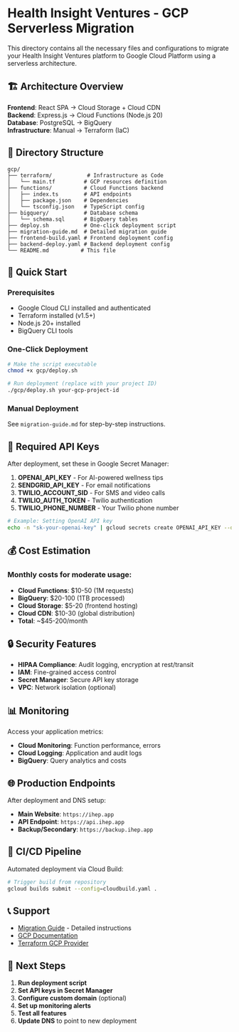 # Health Insight Ventures - GCP Serverless Migration

This directory contains all the necessary files and configurations to migrate your Health Insight Ventures platform to Google Cloud Platform using a serverless architecture.

## 🏗️ Architecture Overview

**Frontend**: React SPA → Cloud Storage + Cloud CDN  
**Backend**: Express.js → Cloud Functions (Node.js 20)  
**Database**: PostgreSQL → BigQuery  
**Infrastructure**: Manual → Terraform (IaC)  

## 📁 Directory Structure

```
gcp/
├── terraform/           # Infrastructure as Code
│   └── main.tf         # GCP resources definition
├── functions/          # Cloud Functions backend
│   ├── index.ts        # API endpoints
│   ├── package.json    # Dependencies
│   └── tsconfig.json   # TypeScript config
├── bigquery/           # Database schema
│   └── schema.sql      # BigQuery tables
├── deploy.sh           # One-click deployment script
├── migration-guide.md  # Detailed migration guide
├── frontend-build.yaml # Frontend deployment config
├── backend-deploy.yaml # Backend deployment config
└── README.md          # This file
```

## 🚀 Quick Start

### Prerequisites
- Google Cloud CLI installed and authenticated
- Terraform installed (v1.5+)
- Node.js 20+ installed
- BigQuery CLI tools

### One-Click Deployment
```bash
# Make the script executable
chmod +x gcp/deploy.sh

# Run deployment (replace with your project ID)
./gcp/deploy.sh your-gcp-project-id
```

### Manual Deployment
See `migration-guide.md` for step-by-step instructions.

## 🔑 Required API Keys

After deployment, set these in Google Secret Manager:

1. **OPENAI_API_KEY** - For AI-powered wellness tips
2. **SENDGRID_API_KEY** - For email notifications  
3. **TWILIO_ACCOUNT_SID** - For SMS and video calls
4. **TWILIO_AUTH_TOKEN** - Twilio authentication
5. **TWILIO_PHONE_NUMBER** - Your Twilio phone number

```bash
# Example: Setting OpenAI API key
echo -n "sk-your-openai-key" | gcloud secrets create OPENAI_API_KEY --data-file=-
```

## 💰 Cost Estimation

### Monthly costs for moderate usage:
- **Cloud Functions**: $10-50 (1M requests)
- **BigQuery**: $20-100 (1TB processed)
- **Cloud Storage**: $5-20 (frontend hosting)
- **Cloud CDN**: $10-30 (global distribution)
- **Total**: ~$45-200/month

## 🔒 Security Features

- **HIPAA Compliance**: Audit logging, encryption at rest/transit
- **IAM**: Fine-grained access control
- **Secret Manager**: Secure API key storage
- **VPC**: Network isolation (optional)

## 📊 Monitoring

Access your application metrics:
- **Cloud Monitoring**: Function performance, errors
- **Cloud Logging**: Application and audit logs
- **BigQuery**: Query analytics and costs

## 🌐 Production Endpoints

After deployment and DNS setup:
- **Main Website**: `https://ihep.app`
- **API Endpoint**: `https://api.ihep.app`
- **Backup/Secondary**: `https://backup.ihep.app`

## 🔄 CI/CD Pipeline

Automated deployment via Cloud Build:
```bash
# Trigger build from repository
gcloud builds submit --config=cloudbuild.yaml .
```

## 📞 Support

- [Migration Guide](./migration-guide.md) - Detailed instructions
- [GCP Documentation](https://cloud.google.com/docs)
- [Terraform GCP Provider](https://registry.terraform.io/providers/hashicorp/google/latest/docs)

## 🎯 Next Steps

1. **Run deployment script**
2. **Set API keys in Secret Manager**
3. **Configure custom domain** (optional)
4. **Set up monitoring alerts**
5. **Test all features**
6. **Update DNS** to point to new deployment